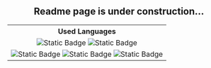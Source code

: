 <h2 align="center">Readme page is under construction...</h2>

<table align="center">
  <tr>
    <th>Used Languages</th>
  </tr>
  <tr>
    <td align="center"><img alt="Static Badge" src="https://img.shields.io/badge/C%23-_-purple"> <img alt="Static Badge" src="https://img.shields.io/badge/Java-_-yellow"></td>
  </tr>
  <tr>
    <td align="center"><img alt="Static Badge" src="https://img.shields.io/badge/HTML5-_-orange"> <img alt="Static Badge" src="https://img.shields.io/badge/CSS3-_-blue"> <img alt="Static Badge" src="https://img.shields.io/badge/PHP-_-blueviolet"></td>
  </tr>
</table>

<!--
**HeadTDev/HeadTDev** is a ✨ _special_ ✨ repository because its `README.md` (this file) appears on your GitHub profile.

Here are some ideas to get you started:

- 🔭 I’m currently working on ...
- 🌱 I’m currently learning ...
- 👯 I’m looking to collaborate on ...
- 🤔 I’m looking for help with ...
- 💬 Ask me about ...
- 📫 How to reach me: ...
- 😄 Pronouns: ...
- ⚡ Fun fact: ...
-->
